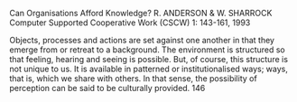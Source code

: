 ﻿Can Organisations Afford Knowledge?
R. ANDERSON & W. SHARROCK
Computer Supported Cooperative Work (CSCW) 1: 143-161, 1993

Objects, processes and actions are set against one another in that they emerge from or retreat to a background. The environment is structured so that feeling, hearing and seeing is possible. But, of course, this structure is not unique to us. It is available in patterned or institutionalised ways; ways, that is, which we share with others. In that sense, the possibility of perception can be said to be culturally provided. 146

